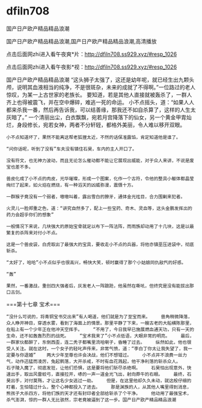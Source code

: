 # dfiln708
国产日产欧产精品精品浪潮

国产日产欧产精品精品浪潮,国产日产欧产精品精品浪潮,高清播放

点击后面网zhi进入看午夜爽*片：http://dfiln708.ss929.xyz/#resp_1026

点击后面网zhi进入看午夜影*视：http://dfiln708.ss929.xyz/#resp_1026

国产日产欧产精品精品浪潮    “这头狮子太强了，这还是幼年呢，就已经生出九颗头颅，说明其血液相当的纯净，不是很斑杂，未来的成就了不得啊。”一位路过的老人惊叹，为某一上古世家的老族长。    要知道，若是其他人直接就被轰杀了，一群人齐上也得被震飞，并在空中爆碎，难逃一死的命运。    小不点摇头，道：“如果人人都来杀我一番，然后再告诉我，可以结善缘，那我还不如自杀算了，这样的人生太灰暗了。”    一个清丽出尘，白衣飘飘，宛若月宫降落下的仙女，另一个黄金甲胄灿烂，身段修长，宛若女神，两者不分轩轾，都格外美丽，令人难以移开双眼。

    小不点知道坏了，果然不能离这帮老狐狸太近，不然的话保准露馅，肯定知道他是谁了。

    “问你话呢，听到了没有”车夫没有镇住石昊，车内的主人开口了。

    没有符文，也无神力波动，而且无论怎么催动都不能让它展现出威能，对于众人来讲，不说是废宝也差不多。

    兽皮化成了小不点的肉皮，光华璀璨，形成一个图案，化作一个古符，令他的整具小躯体都晶莹绚烂了起来，如火焰在燃烧，有一种滔天的凶威弥漫，震慑十方。

    一群猴子竟没有一个弱者，嗷嗷叫着，露出雪白的獠牙，通体金光炫目，合力围剿来犯者。

    火灵儿一脸郑重之色，道：“讲究自然多了，配上一些宝药、奇木、灵血等，这头金鹏发挥出的药力会超乎你们的想象”

    一般情况下来说，几块强大的原始宝骨就足以布下一阵法阵，而雨族却动用了十几块，这是以最繁复的杀阵来对付小不点。

    这是一个兽皮袋，白虎取出了最强大的宝具，要收走小不点的兵器，将他亦镇垩压进袋中，彻底斩杀。

    “太好了，哈哈”小不点似乎也很高兴，畅快大笑，顿时赢得了那个小姑娘同仇敌忾的好感。

    “轰”

    果然，一番激战，重创四大强者后，灰发老人一阵踉跄，他虽然在嘶吼，但终究是没有能拔出那口古剑。

===第十七章 宝术===

    “没什么可说的，将青铜宝书交出来”有人喝道，他们就是为了至宝而来。    兽角稍微降落，众人睁开神目，穿透水雾，看到了海面上的情景。那里平静了下来，一艘古老的大船横陈那里，在船上有一个少年正在他冲天空挥手。    “不用了，今日我早已施展燃血通天功，只有一天的生命，还不如轰轰烈烈的战死。    “宝术我来了”小不点低语，大眼非常的明亮。    最后，一群家伙都醉了，东倒西歪，连二秃子都嘴里流哈喇子，昏睡了过去。    纵然如此，他也很受人关注。就在这时，一个女子的轻叱声传来，非常气愤，道：“李白丁你太让我失望了，我一定要与你退婚”    两大少年至尊也许会决战，他们不想错过。    小不点并不浪费一丝力气，动作迅猛而凌厉，兔起鹘落，大开杀戒，不时有血花溅起，他干净利落的斩杀众人。    石子陵入魔了，彻底发狂，让他们恐惧，这是要将他们斩尽杀绝啊。    石昊怕出现意外，快速出手，取出风雷蛟弓，直接拉开，哧的一声一道金光飞出，射向莽牛的右眼。    最终，石昊出手，对付莫殇，才让这名少女逃过一劫。    但是，在这里他却久久未动，就这般仔细的盯着，生怕错过什么，整个心神都投入了进去。    那是渊族的人，从其他人嘴里得到消息，熊孩子大杀四方，将他们族的天才还有封印者全部给斩杀了个干净。    他动用了最强宝术，杀气澎湃，惊的一群人无比骇然，宗老竟被逼到了这一步。国产日产欧产精品精品浪潮

